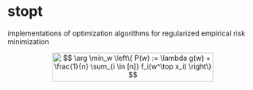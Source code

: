 # stopt
implementations of optimization algorithms for regularized empirical risk minimization

<p align="center"><img alt="$$&#10;\arg \min_w  \left\{ P(w) := \lambda g(w) + \frac{1}{n} \sum_{i \in [n]} f_i(w^\top x_i) \right\}&#10;$$" src="svgs/4b79c6ed6da73614583a1a3ec6978a04.svg?invert_in_darkmode" align=middle width="324.8685pt" height="59.123459999999994pt"/></p>
